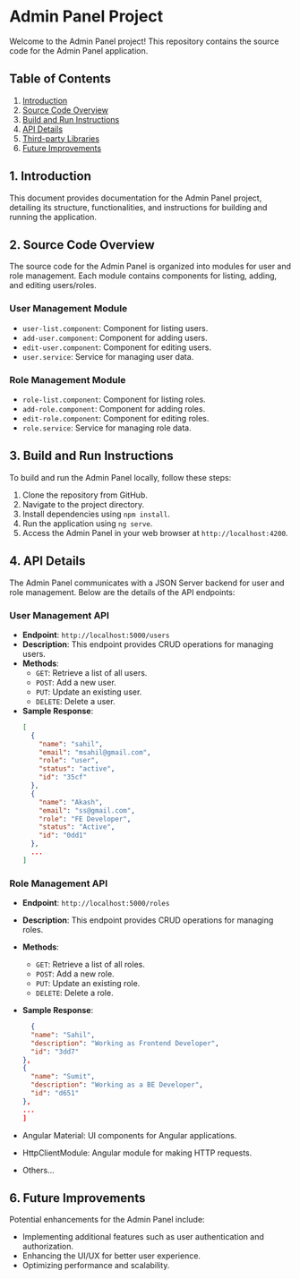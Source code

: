 # Admin Panel Project

Welcome to the Admin Panel project! This repository contains the source code for the Admin Panel application.

## Table of Contents

1. [Introduction](#introduction)
2. [Source Code Overview](#source-code-overview)
3. [Build and Run Instructions](#build-and-run-instructions)
4. [API Details](#api-details)
5. [Third-party Libraries](#third-party-libraries)
6. [Future Improvements](#future-improvements)

## 1. Introduction

This document provides documentation for the Admin Panel project, detailing its structure, functionalities, and instructions for building and running the application.

## 2. Source Code Overview

The source code for the Admin Panel is organized into modules for user and role management. Each module contains components for listing, adding, and editing users/roles.

### User Management Module

- `user-list.component`: Component for listing users.
- `add-user.component`: Component for adding users.
- `edit-user.component`: Component for editing users.
- `user.service`: Service for managing user data.

### Role Management Module

- `role-list.component`: Component for listing roles.
- `add-role.component`: Component for adding roles.
- `edit-role.component`: Component for editing roles.
- `role.service`: Service for managing role data.

## 3. Build and Run Instructions

To build and run the Admin Panel locally, follow these steps:

1. Clone the repository from GitHub.
2. Navigate to the project directory.
3. Install dependencies using `npm install`.
4. Run the application using `ng serve`.
5. Access the Admin Panel in your web browser at `http://localhost:4200`.

## 4. API Details

The Admin Panel communicates with a JSON Server backend for user and role management. Below are the details of the API endpoints:

### User Management API

- **Endpoint**: `http://localhost:5000/users`
- **Description**: This endpoint provides CRUD operations for managing users.
- **Methods**:
  - `GET`: Retrieve a list of all users.
  - `POST`: Add a new user.
  - `PUT`: Update an existing user.
  - `DELETE`: Delete a user.
- **Sample Response**:
  ```json
  [
    {
      "name": "sahil",
      "email": "msahil@gmail.com",
      "role": "user",
      "status": "active",
      "id": "35cf"
    },
    {
      "name": "Akash",
      "email": "ss@gmail.com",
      "role": "FE Developer",
      "status": "Active",
      "id": "0dd1"
    },
    ...
  ]
  ```

### Role Management API

- **Endpoint**: `http://localhost:5000/roles`
- **Description**: This endpoint provides CRUD operations for managing roles.
- **Methods**:
  - `GET`: Retrieve a list of all roles.
  - `POST`: Add a new role.
  - `PUT`: Update an existing role.
  - `DELETE`: Delete a role.
- **Sample Response**:

  ```json
    {
    "name": "Sahil",
    "description": "Working as Frontend Developer",
    "id": "3dd7"
  },
  {
    "name": "Sumit",
    "description": "Working as a BE Developer",
    "id": "d651"
  },
  ...
  ]

  ```

- Angular Material: UI components for Angular applications.
- HttpClientModule: Angular module for making HTTP requests.
- Others...

## 6. Future Improvements <a name="future-improvements"></a>

Potential enhancements for the Admin Panel include:

- Implementing additional features such as user authentication and authorization.
- Enhancing the UI/UX for better user experience.
- Optimizing performance and scalability.
